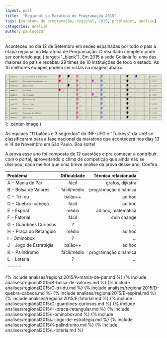 ```yaml
---
layout: post
title:  "Regional da Maratona de Programação 2015"
tags: [maratona de programação, regional, 2015, problemset, analise]
categories: analise
author: paulocezar
---
```


Aconteceu no dia 12 de Setembro em sedes espalhadas por todo o país a etapa
regional da Maratona de Programação. O resultado completo pode ser conferido
[aqui][resultados-regional-2015]{:target="_blank"}. Em 2015 a sede Goiânia
foi uma das maiores do país e recebeu 29 times de 10 instituições de todo o
estado. As 10 melhores equipes podem ser vistas na imagem abaixo.

![Top 10 - Regional Maratona de Programação 2015 - Sede Goiânia](/_assets/images/top10-goiania.png){: .center-image }

As equipes "11 balões e 3 segredos" do INF-UFG e "Turkeys" da UnB se
classificaram para a fase nacional da maratona que acontecerá nos dias
13 e 14 de Novembro em São Paulo. Boa sorte!

A prova esse ano foi composta de 12 questões e pra começar a contribuir com o
portal, aproveitando o clima de competição que ainda não se dissipou, nada
melhor que uma breve análise da prova desse ano. Confira.

| Problema				| Dificuldade	| Técnica relacionada	 |
|:----------------------|:-------------:|-----------------------:|
|A - Mania de Par 		| fácil			| grafos, dijkstra		 |
|B - Bolsa de Valores	| fácil/médio	| programação dinâmica	 |
|C - Tri-du				| balão++		| ad hoc				 |
|D - Quebra-cabeça		| fácil 		| ad hoc				 |
|E - Espiral			| médio 		| ad hoc, matemática	 |
|F - Fatorial			| fácil 		| coin change			 |
|G - Guardiões Curiosos	| ? 			| ...					 |
|H - Praça do Retângulo	| médio 		| ad hoc				 |
|I - Ominobox			| ?				| ...					 |
|J - Jogo de Estratégia	| balão++ 		| ad hoc				 |
|K - Palíndromo			| fácil/médio 	| programação dinâmica	 |
|L - Loteria			| ? 			| ...					 |
|=====


{% include analises/regional2015/A-mania-de-par.md %}
{% include analises/regional2015/B-bolsa-de-valores.md %}
{% include analises/regional2015/C-tri-du.md %}
{% include analises/regional2015/D-quebra-cabeca.md %}
{% include analises/regional2015/E-espiral.md %}
{% include analises/regional2015/F-fatorial.md %}
{% include analises/regional2015/G-guardioes-curiosos.md %}
{% include analises/regional2015/H-praca-retangular.md %}
{% include analises/regional2015/I-ominobox.md %}
{% include analises/regional2015/J-jogo-de-estrategia.md %}
{% include analises/regional2015/K-palindromo.md %}
{% include analises/regional2015/L-loteria.md %}

[resultados-regional-2015]:	http://maratona.ime.usp.br/vagas15.html